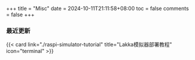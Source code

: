 +++
title = "Misc"
date = 2024-10-11T21:11:58+08:00
toc = false
comments = false
+++

### 最近更新

<div style="margin-top: 10px;">
  {{< card link="./raspi-simulator-tutorial" title="Lakka模拟器部署教程" icon="terminal" >}}
</div>
